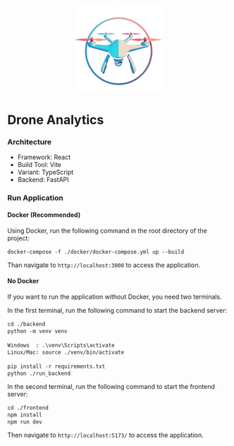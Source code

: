 <div align="center">
    <a href="https://github.com/mosait/Drone_Data_Analyzer" />
        <img alt="Drone" height="200px" src="./frontend/public/drone.png">
    </a>
</div>

# Drone Analytics

### Architecture

- Framework: React
- Build Tool: Vite
- Variant: TypeScript
- Backend: FastAPI

### Run Application

#### Docker (Recommended)

Using Docker, run the following command in the root directory of the project:

```
docker-compose -f ./docker/docker-compose.yml up --build
```

Than navigate to `http://localhost:3000` to access the application.

#### No Docker

If you want to run the application without Docker, you need two terminals.

In the first terminal, run the following command to start the backend server:

```
cd ./backend
python -m venv venv

Windows  : .\venv\Scripts\activate
Linux/Mac: source ./venv/bin/activate

pip install -r requirements.txt
python ./run_backend
```

In the second terminal, run the following command to start the frontend server:

```
cd ./frontend
npm install
npm run dev
```

Then navigate to `http://localhost:5173/` to access the application.
